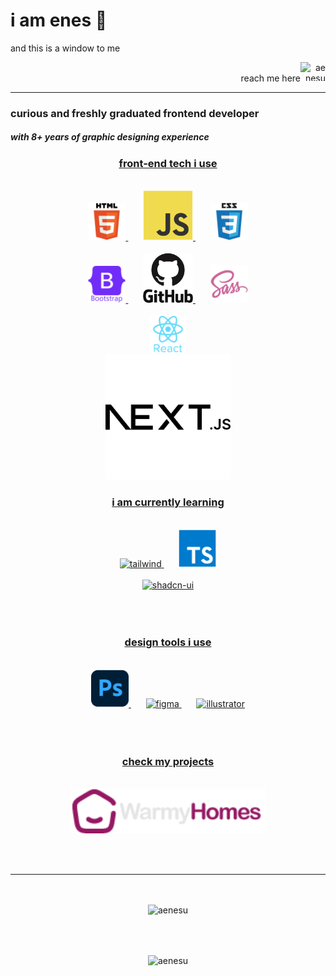 <h1 style={{ fontSize: "28px" }}>i am enes 🔭</h1>
<p style={{ margin: "-5px 0 10px 0" }}>and this is a window to me</p>


<div align="right"> <a href="https://linkedin.com/in/aenesu" target="blank"><img align="right" src="https://raw.githubusercontent.com/rahuldkjain/github-profile-readme-generator/master/src/images/icons/Social/linked-in-alt.svg" alt="aenesu" height="30" width="40" /></a> </div> <br>
<div align="right" >reach me here</div>
  
<hr />
  
<h3 style={{ marginTop: "10px" }}> curious and freshly graduated frontend developer </h3>
<h5 style={{ marginBottom: "30px" }} >with 8+ years of graphic designing experience</h3>



<h3 align="center" style={{ fontSize: "30px", marginBottom: "20px" }}><u>front-end tech i use</u></h3><br>
<div align="center" style={{ marginBottom: "-20px" }}>
<div align="center" style={{ }}>
<a href="https://www.w3.org/html/" target="_blank"> <img src="https://raw.githubusercontent.com/devicons/devicon/master/icons/html5/html5-original-wordmark.svg" alt="html5" width="60" height="60" /> </a> &nbsp &nbsp &nbsp
<a href="https://developer.mozilla.org/en-US/docs/Web/JavaScript" target="_blank"> <img src="https://raw.githubusercontent.com/devicons/devicon/master/icons/javascript/javascript-original.svg" alt="javascript" width="80" height="80" /> </a> &nbsp &nbsp &nbsp
<a href="https://www.w3schools.com/css/" target="_blank"> <img src="https://raw.githubusercontent.com/devicons/devicon/master/icons/css3/css3-original-wordmark.svg" alt="css3" width="60" height="60" /> </a> <br> <br>
</div>
<div style={{  }}>
<a href="https://getbootstrap.com" target="_blank"> <img src="https://raw.githubusercontent.com/devicons/devicon/master/icons/bootstrap/bootstrap-plain-wordmark.svg" alt="bootstrap" width="60" height="60" /> </a> &nbsp &nbsp &nbsp
<a href="https://github.com/" target="_blank"> <img src="https://raw.githubusercontent.com/devicons/devicon/master/icons/github/github-original-wordmark.svg" alt="github" width="80" height="80" /> </a> &nbsp &nbsp &nbsp
<a href="https://sass-lang.com" target="_blank"> <img src="https://raw.githubusercontent.com/devicons/devicon/master/icons/sass/sass-original.svg" alt="sass" width="60" height="60" /> </a> <br> <br>
</div>
<a href="https://reactjs.org/" target="_blank"> <img src="https://raw.githubusercontent.com/devicons/devicon/master/icons/react/react-original-wordmark.svg" alt="react" width="60" height="60" /> </a> <br />
<a href="https://nextjs.org/" target="_blank" style={{ marginTop: "-70px" }}> <img src="https://raw.githubusercontent.com/devicons/devicon/master/icons/nextjs/nextjs-original-wordmark.svg" alt="nextjs" width="200" height="200" /> </a>
</div>


<h3 align="center" style={{ fontSize: "30px", marginBottom: "20px" }}><u>i am currently learning</u></h3><br>
<div align="center" style={{ marginBottom: "50px" }}>
<a href="https://tailwindcss.com/" target="_blank"> <img src="https://www.vectorlogo.zone/logos/tailwindcss/tailwindcss-icon.svg" alt="tailwind" width="60" height="60" /> </a> &nbsp &nbsp &nbsp
<a href="https://www.typescriptlang.org/" target="_blank"> <img src="https://raw.githubusercontent.com/devicons/devicon/master/icons/typescript/typescript-original.svg" alt="typescript" width="60" height="60" /> </a> <br> <br>
<a href="https://ui.shadcn.com/" target="_blank"> <img src="https://ui.shadcn.com/apple-touch-icon.png" alt="shadcn-ui" width="60" height="60" /> </a>
</div> <br> <br> <br> 


<h3 align="center" style={{ fontSize: "30px", marginBottom: "20px" }}><u>design tools i use</u></h3><br>
<div align="center" style={{ marginBottom: "50px" }}>
<a href="https://www.photoshop.com/en" target="_blank"> <img src="https://raw.githubusercontent.com/devicons/devicon/master/icons/photoshop/photoshop-original.svg" alt="photoshop" width="60" height="60" /> </a> &nbsp &nbsp &nbsp 
<a href="https://www.figma.com/" target="_blank"> <img src="https://www.vectorlogo.zone/logos/figma/figma-icon.svg" alt="figma" width="80" height="80" /> </a> &nbsp &nbsp &nbsp
<a href="https://www.adobe.com/in/products/illustrator.html" target="_blank"> <img src="https://www.adobe.com/cc-shared/assets/img/product-icons/svg/illustrator-40.svg" alt="illustrator" width="60" height="60" /> </a>
</div> <br> <br> <br>


<h3 align="center" style={{ fontSize: "30px", marginBottom: "20px" }}><u>check my projects</u></h3> <br>
<div align="center" ><a href="https://warmyhomes.vercel.app/" target="_blank" style={{ alignSelf: "center", marginBottom: "40px" }}> <img src="https://raw.githubusercontent.com/aenesu/WarmyHomes/main/frontend/warmy-homes/public/assets/images/logo-white2.png" alt="warmy homes" width="312" height="72" /> </a>

 <br> <br> 
 <hr style={{ marginBottom: "30px" }} /> <br> <br>

<div align="center">
<div align="center"><img src="https://github-readme-stats.vercel.app/api/top-langs?username=aenesu&show_icons=true&locale=en&layout=compact" alt="aenesu" /></p></div> <br> <br>
<div align="center"><p align="center"><img align="center" src="https://github-readme-streak-stats.herokuapp.com/?user=aenesu&" alt="aenesu" /></p></div>
</div>

</div>
